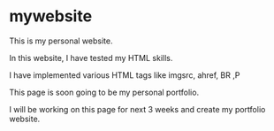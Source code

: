 # mywebsite
This is my personal website.

In this website, I have tested my HTML skills. 

I have implemented various HTML tags like imgsrc, ahref, BR ,P

This page is soon going to be my personal portfolio.

I will be working on this page for next 3 weeks and create my portfolio website.
